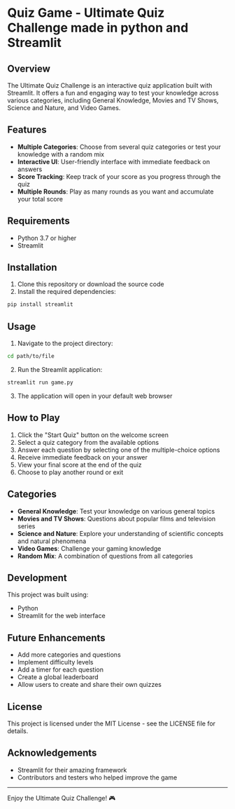 # Quiz Game - Ultimate Quiz Challenge made in python and Streamlit

## Overview

The Ultimate Quiz Challenge is an interactive quiz application built with Streamlit. It offers a fun and engaging way to test your knowledge across various categories, including General Knowledge, Movies and TV Shows, Science and Nature, and Video Games.


## Features

- **Multiple Categories**: Choose from several quiz categories or test your knowledge with a random mix
- **Interactive UI**: User-friendly interface with immediate feedback on answers
- **Score Tracking**: Keep track of your score as you progress through the quiz
- **Multiple Rounds**: Play as many rounds as you want and accumulate your total score

## Requirements

- Python 3.7 or higher
- Streamlit

## Installation

1. Clone this repository or download the source code
2. Install the required dependencies:

```bash
pip install streamlit
```

## Usage

1. Navigate to the project directory:

```bash
cd path/to/file
```

2. Run the Streamlit application:

```bash
streamlit run game.py
```

3. The application will open in your default web browser

## How to Play

1. Click the "Start Quiz" button on the welcome screen
2. Select a quiz category from the available options
3. Answer each question by selecting one of the multiple-choice options
4. Receive immediate feedback on your answer
5. View your final score at the end of the quiz
6. Choose to play another round or exit

## Categories

- **General Knowledge**: Test your knowledge on various general topics
- **Movies and TV Shows**: Questions about popular films and television series
- **Science and Nature**: Explore your understanding of scientific concepts and natural phenomena
- **Video Games**: Challenge your gaming knowledge
- **Random Mix**: A combination of questions from all categories

## Development

This project was built using:

- Python
- Streamlit for the web interface

## Future Enhancements

- Add more categories and questions
- Implement difficulty levels
- Add a timer for each question
- Create a global leaderboard
- Allow users to create and share their own quizzes

## License

This project is licensed under the MIT License - see the LICENSE file for details.

## Acknowledgements

- Streamlit for their amazing framework
- Contributors and testers who helped improve the game

---

Enjoy the Ultimate Quiz Challenge! 🎮

